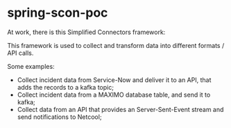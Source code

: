 # spring-scon-poc
At work, there is this Simplified Connectors framework:

This framework is used to collect and transform data into different formats / API calls. 

Some examples: 
* Collect incident data from Service-Now and deliver it to an API, that adds the records to a kafka topic;
* Collect incident data from a MAXIMO database table, and send it to kafka;
* Collect data from an API that provides an Server-Sent-Event stream and send notifications to Netcool;



